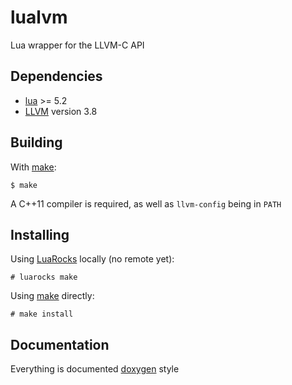 lualvm
======
Lua wrapper for the LLVM-C API


Dependencies
------------
- [lua](http://www.lua.org/) >= 5.2
- [LLVM](http://llvm.org/) version 3.8


Building
--------
With [make](https://www.gnu.org/software/make/):

    $ make

A C++11 compiler is required, as well as `llvm-config` being in `PATH`


Installing
----------
Using [LuaRocks](https://luarocks.org/) locally (no remote yet):

    # luarocks make

Using [make](https://www.gnu.org/software/make/) directly:

    # make install


Documentation
-------------
Everything is documented [doxygen](https://www.stack.nl/~dimitri/doxygen/) style

